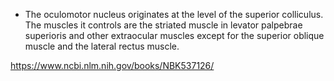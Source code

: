 - The oculomotor nucleus originates at the level of the superior colliculus. The muscles it controls are the striated muscle in levator palpebrae superioris and other extraocular muscles except for the superior oblique muscle and the lateral rectus muscle.

https://www.ncbi.nlm.nih.gov/books/NBK537126/